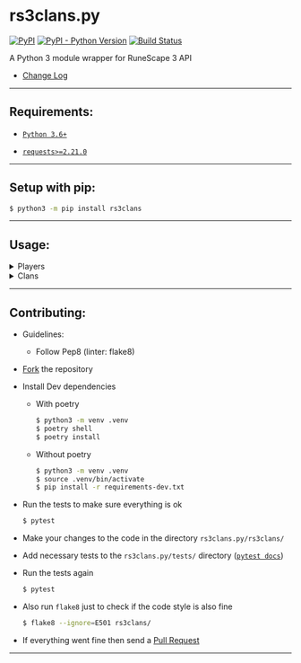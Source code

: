 # rs3clans.py
[![PyPI](https://img.shields.io/pypi/v/rs3clans.svg)](https://pypi.org/project/rs3clans/) [![PyPI - Python Version](https://img.shields.io/pypi/pyversions/rs3clans.svg)](https://pypi.org/project/rs3clans/) [![Build Status](https://travis-ci.org/johnvictorfs/rs3clans.py.svg?branch=master)](https://travis-ci.org/johnvictorfs/rs3clans.py)

A Python 3 module wrapper for RuneScape 3 API

- [Change Log](CHANGELOG.md)

***
## Requirements:

- [`Python 3.6+`](https://www.python.org/)

- [`requests>=2.21.0`](http://docs.python-requests.org/en/master/)

***

## Setup with pip:

```bash
$ python3 -m pip install rs3clans
```

***

## Usage:

<details>
<summary>
Players
</summary>

- Creating a Player object
    - Always check if a player actually exists before doing anything with it
```python
>>> from rs3clans import players
>>> player = players.Player(name='nriver')
>>> if player.exists:
...     pass
```

- Whether the player exists or not
```python
>>> player.exists
True
```

- Whether his Runemetrics Profile is Private or not
```python
>>> player.private_profile
False
```

- You can also pass the argument runemetrics as `False` if you don't want their runemetrics info to be set
    - This will make you unable to use some attributes from the Player class
```python
>>> player = players.Player(name='nriver', runemetrics=False)
```

- Getting a player's name
    - (if his Runemetrics Profile is private it will return the same name passed when creating object)
```python
>>> player.name
'NRiver'
```

- Getting a player's total Exp (requires Public Runemetrics Profile)
```python
>>> player.exp
1037291112
```

- Getting a player's Total Level (requires Public Runemetrics Profile)
```python
>>> player.total_level
```

- Getting a player's Combat Level (requires Public Runemetrics Profile)
```python
>>> player.combat_level
138
```

- Quests information about a player (requires Public Runemetrics Profile)
```python
>>> player.quests_not_started
32
>>> player.quests_started
5
>>> player.quests_complete
198
```

- Getting information on a specific skill of the player (requires Public Runemetrics Profile)
```python
>>> player.skill('agility').level
99
```

- Skill name is case-insensitive
```python
>>> player.skill('AtTaCk').rank
68311
```

- Can pass skill names as well as id
    - (8 = Woodcutting for example)
```python
>>> player.skill(8).exp
14054178.6
```

- Getting a player's title
```python
>>> player.title
'The Liberator'
```

- Verifying if a player's title is a suffix or not
```python
>>> player.suffix
True
```

- Getting a player's clan
```python
>>> player.clan
'Atlantis'
```
</details>

<details>
<summary>
Clans
</summary>

- Creating a Clan object
    - Always check if a clan actually exists before doing anything with it
```python
>>> from rs3clans import clans
>>> try:
...     clan = clans.Clan('Atlantis')
... except clans.ClanNotFoundError:
...     print('Clan not found.')
```

- Getting a clan's total Exp
```python
>>> clan.exp
151349638333
```

- Getting information about a specific member in that clan
    - Clan.member attribute (dict) (requires case-sensitive name)
    - Clan.get_member() (method) (does not require case-sensitive name)
    - Returns a ClanMember Object
```python
>>> # Case-sensitive
>>> clan.member['NRiver']
ClanMember(NRiver, Overseer, 1043065027)
>>> clan.member['NRiver'].rank
'Overseer'
```

```python
>>> # Case-insensitive
>>> clan.get_member('nriver')
ClanMember(NRiver, Overseer, 1043065027)
>>> clan.get_member('nRiVeR').rank
'Overseer'
```

- Getting the number of players in a clan
```python
>>> clan.count
499
```

- Getting the average Clan Exp per player in clan
```python
>>> clan.avg_exp
303305888.44288576
```

- Iterate through a Clan
```python
>>> for member in clan:
>>>     print(f"{member} - {member.name}")
ClanMember(Pedim, Owner, 1249520826) - Pedim
ClanMember(Acriano, Overseer, 1903276564) - Acriano
ClanMember(Cogu, Overseer, 1829449412) - Cogu
ClanMember(Black bullet, Overseer, 1100767386) - Black Bullet
ClanMember(NRiver, Overseer, 1090093362) - NRiver
ClanMember(Kurenaii, Overseer, 395850997) - Kurenaii
...
```

</details>

***

## Contributing:

- Guidelines:
    - Follow Pep8 (linter: flake8)

- [Fork](https://github.com/johnvictorfs/rs3clans.py/fork) the repository

- Install Dev dependencies
    - With poetry
        ```bash
        $ python3 -m venv .venv
        $ poetry shell
        $ poetry install
        ```
    - Without poetry
        ```bash
        $ python3 -m venv .venv
        $ source .venv/bin/activate
        $ pip install -r requirements-dev.txt
        ```

- Run the tests to make sure everything is ok
    ```bash
    $ pytest
    ```

- Make your changes to the code in the directory `rs3clans.py/rs3clans/`

- Add necessary tests to the `rs3clans.py/tests/` directory ([`pytest docs`](https://docs.pytest.org/en/latest/))

- Run the tests again
    ```bash
    $ pytest
    ```

- Also run `flake8` just to check if the code style is also fine
    ```bash
    $ flake8 --ignore=E501 rs3clans/
    ```

- If everything went fine then send a [Pull Request](https://github.com/johnvictorfs/rs3clans.py/pulls)

***
